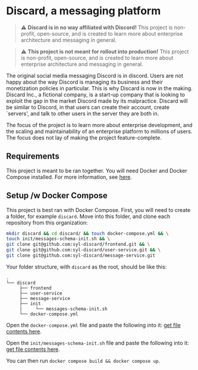 # Discard, a messaging platform

> :warning: **Discard is in no way affiliated with Discord!** This project is non-profit, open-source, and is created to learn more about enterprise architecture and messaging in general.

> :warning: **This project is not meant for rollout into production!** This project is non-profit, open-source, and is created to learn more about enterprise architecture and messaging in general.


The original social media messaging Discord is in discord. Users are not happy about the way Discord is managing its business and their monetization policies in particular. This is why Discard is now in the making. Discard Inc., a fictional company, is a start-up company that is looking to exploit the gap in the market Discord made by its malpractice. Discard will be similar to Discord, in that users can create their account, create `servers', and talk to other users in the server they are both in.

The focus of the project is to learn more about enterprise development, and the scaling and maintainability of an enterprise platform to millions of users. The focus does not lay of making the project feature-complete.

## Requirements
This project is meant to be ran together. You will need Docker and Docker Compose installed. For more information, see [here](https://docs.docker.com/engine/install/).

## Setup /w Docker Compose

This project is best ran with Docker Compose. First, you will need to create a folder, for example `discard`. Move into this folder, and clone each repository from this organization:

```sh
mkdir discard && cd discard/ && touch docker-compose.yml && \
touch init/messages-schema-init.sh && \
git clone git@github.com:syl-discard/frontend.git && \
git clone git@github.com:syl-discard/user-service.git && \
git clone git@github.com:syl-discard/message-service.git
```

Your folder structure, with `discard` as the root, should be like this:

```
.
└── discard
     ├── frontend
     ├── user-service
     ├── message-service
     ├── init
     |     └── messages-schema-init.sh
     └── docker-compose.yml
```

Open the `docker-compose.yml` file and paste the following into it: [get file contents here](https://github.com/syl-discard/.github/blob/main/docker-compose.yml).

Open the `init/messages-schema-init.sh` file and paste the following into it: [get file contents here](https://github.com/syl-discard/.github/blob/main/messages-schema-init.sh).

You can then run `docker compose build && docker compose up`.
